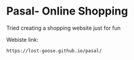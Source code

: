 # Pasal- Online Shopping

Tried creating a shopping website just for fun

Webiste link:

    https://lost-goose.github.io/pasal/
